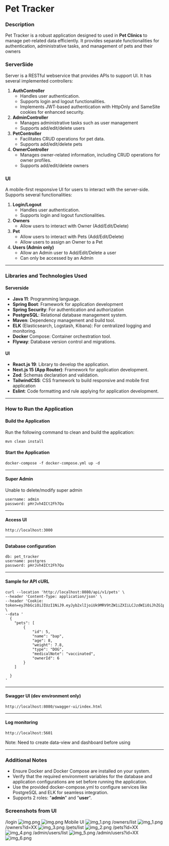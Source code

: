 # Pet Tracker
### Description
Pet Tracker is a robust application designed to used in **Pet Clinics** to manage pet-related data efficiently.
It provides separate functionalities for authentication, administrative tasks, and management of pets and their owners
### ServerSide
Server is a RESTful webservice that provides APIs to support UI. It has several implemented controllers:

1. **AuthController**
   - Handles user authentication.
   - Supports login and logout functionalities.
   - Implements JWT-based authentication with HttpOnly and SameSite cookies for enhanced security.
2. **AdminController**
   - Manages administrative tasks such as user management
   - Supports add/edit/delete users
3. **PetController**
    - Facilitates CRUD operations for pet data.
    - Supports add/edit/delete pets
4. **OwnerController**
    - Manages owner-related information, including CRUD operations for owner profiles.
    - Supports add/edit/delete owners

### UI
A mobile-first responsive UI for users to interact with the server-side. Supports several functionalities:

1. **Login/Logout**
   - Handles user authentication.
   - Supports login and logout functionalities.
2. **Owners**
   - Allow users to interact with Owner (Add/Edit/Delete)
3. **Pet**
   - Allow users to interact with Pets (Add/Edit/Delete)
   - Allow users to assign an Owner to a Pet
4. **Users (Admin only)**
   - Allow an Admin user to Add/Edit/Delete a user
   - Can only be accessed by an Admin

---

### Libraries and Technologies Used
#### Serverside
- **Java 11**: Programming language.
- **Spring Boot**: Framework for application development
- **Spring Security**: For authentication and authorization
- **PostgreSQL**: Relational database management system.
- **Maven**: Dependency management and build tool.
- **ELK** (Elasticsearch, Logstash, Kibana): For centralized logging and monitoring.
- **Docker** Compose: Container orchestration tool.
- **Flyway**: Database version control and migrations.

#### UI
- **React.js 19**: Library to develop the application.
- **Next.js 15 (App Router)**: Framework for application development.
- **Zod**: Schemas declaration and validation.
- **TailwindCSS**: CSS framework to build responsive and mobile first application
- **Eslint**: Code formatting and rule applying for application development.

---

### How to Run the Application
#### Build the Application
Run the following command to clean and build the application:
````
mvn clean install
````

#### Start the Application
````
docker-compose -f docker-compose.yml up -d
````

---

#### Super Admin
Unable to delete/modify super admin
````
username: admin
password: pHrJvh4ICt2Fh7Qu
````

---

#### Access UI
````
http://localhost:3000
````

---

#### Database configuration
````
db: pet_tracker
username: postgres
password: pHrJvh4ICt2Fh7Qu
````

---

#### Sample for API cURL
````
curl --location 'http://localhost:8080/api/v1/pets' \
--header 'Content-Type: application/json' \
--header 'Cookie: token=eyJhbGciOiJIUzI1NiJ9.eyJyb2xlIjoiUk9MRV9tZW1iZXIiLCJzdWIiOiJhZG1pbiIsImlhdCI6MTczMzIxOTYyNywiZXhwIjoxNzMzMjIzMjI3fQ.MS8UTdgGGsiQUVYvix6qhzWY2Z8VXCm3by4ofj4XqcA' \
--data '
  {
    "pets": [
        {
            "id": 5,
            "name": "bap",
            "age": 8,
            "weight": 7.8,
            "type": "DOG",
            "medicalNote": "vaccinated",
            "ownerId": 6
        }
    ]
   
  }
'
````

---

#### Swagger UI (dev environment only)
````
http://localhost:8080/swagger-ui/index.html
````

---

#### Log monitoring
````
http://localhost:5601
````
Note: Need to create data-view and dashboard before using

---

### Additional Notes
- Ensure Docker and Docker Compose are installed on your system.
- Verify that the required environment variables for the database and application configurations are set before running the application.
- Use the provided docker-compose.yml to configure services like PostgreSQL and ELK for seamless integration.
- Supports 2 roles: "**admin**" and "**user**".

### Screenshots from UI
/login
![img.png](readme-images/img.png)
![img.png](readme-images/img_7.png)
Mobile UI
![img_1.png](readme-images/img_8.png)
/owners/list
![img_1.png](readme-images/img_1.png)
/owners?id=XX
![img_3.png](readme-images/img_3.png)
/pets/list
![img_2.png](readme-images/img_2.png)
/pets?id=XX
![img_4.png](readme-images/img_4.png)
/admin/users/list
![img_5.png](readme-images/img_5.png)
/admin/users?id=XX
![img_6.png](readme-images/img_6.png)

